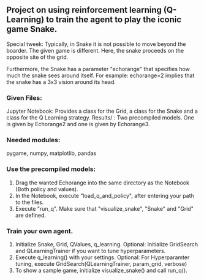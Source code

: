 ## Project on using reinforcement learning (Q-Learning) to train the agent to play the iconic game Snake. 

Special tweek: Typically, in Snake it is not possible to move beyond the boarder. The given game is different. Here, the snake proceeds on the opposite site of the grid. 

Furthermore, the Snake has a parameter "echorange" that specifies how much the snake sees around itself. For example: echorange=2 implies that the snake has a 3x3 vision around its head. 

### Given Files: 
Jupyter Notebook: Provides a class for the Grid, a class for the Snake and a class for the Q Learning strategy. 
Results/ : Two precompiled models. One is given by Echorange2 and one is given by Echorange3. 

### Needed modules: 
pygame, numpy, matplotlib, pandas

### Use the precompiled models:
1. Drag the wanted Echorange into the same directory as the Notebook (Both policy and values).
2. In the Notebook, execute "load_q_and_policy", after entering your path to the files.
4. Execute "run_q". Make sure that "visualize_snake", "Snake" and "Grid" are defined. 

### Train your own agent. 
1. Initialize Snake, Grid, QValues, q_learning. Optional: Initialize GridSearch and QLearningTrainer if you want to tune hyperparameters.
2. Execute q_learning() with your settings. Optional: For Hyperparamter tuning, execute GridSearch(QLearningTrainer, param_grid, verbose)
3. To show a sample game, initialize visualize_snake() and call run_q(). 



